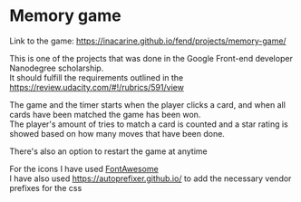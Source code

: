 # Memory game
Link to the game: https://inacarine.github.io/fend/projects/memory-game/

This is one of the projects that was done in the Google Front-end developer Nanodegree scholarship.  
It should fulfill the requirements outlined in the https://review.udacity.com/#!/rubrics/591/view

The game and the timer starts when the player clicks a card, and when all cards have been matched the game has been won.  
The player's amount of tries to match a card is counted and a star rating is showed based on how many moves that have been done.  

There's also an option to restart the game at anytime

For the icons I have used [FontAwesome](https://fontawesome.com/)  
I have also used https://autoprefixer.github.io/ to add the necessary vendor prefixes for the css
